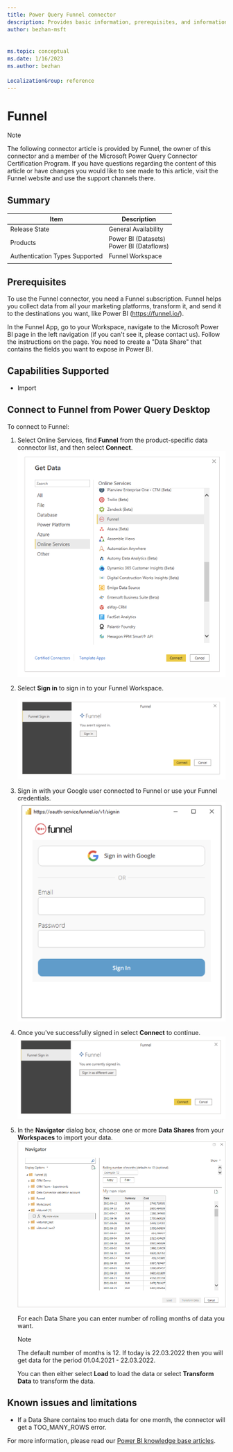 ```yaml
---
title: Power Query Funnel connector
description: Provides basic information, prerequisites, and information on how to connect to your data, along with a list of known issues and limitations.
author: bezhan-msft


ms.topic: conceptual
ms.date: 1/16/2023
ms.author: bezhan

LocalizationGroup: reference
---
```


# Funnel

>[!Note]
>The following connector article is provided by Funnel, the owner of this connector and a member of the Microsoft Power Query Connector Certification Program. If you have questions regarding the content of this article or have changes you would like to see made to this article, visit the Funnel website and use the support channels there.

## Summary

| Item | Description |
| ---- | ----------- |
| Release State | General Availability |
| Products | Power BI (Datasets)<br/>Power BI (Dataflows) |
| Authentication Types Supported | Funnel Workspace |
| | |

## Prerequisites

To use the Funnel connector, you need a Funnel subscription. Funnel helps you collect data from all your marketing platforms, transform it, and send it to the destinations you want, like Power BI (<https://funnel.io/>).

In the Funnel App, go to your Workspace, navigate to the Microsoft Power BI page in the left navigation (if you can't see it, please contact us). Follow the instructions on the page. You need to create a "Data Share" that contains the fields you want to expose in Power BI.

## Capabilities Supported

* Import

## Connect to Funnel from Power Query Desktop

To connect to Funnel:

1. Select Online Services, find **Funnel** from the product-specific data connector list, and then select **Connect**.
   ![Select Funnel Connector.](./media/funnel/funnel_connector.png#lightbox)

1. Select **Sign in** to sign in to your Funnel Workspace.

   ![Sign in to your Funnel Workspace.](media/funnel/funnel_sign_in_1.png)

1. Sign in with your Google user connected to Funnel or use your Funnel credentials.
   ![Sign in to your Funnel Workspace step 2.](media/funnel/funnel_sign_in_2.png)

1. Once you've successfully signed in select **Connect** to continue.
   ![Successfully signed in to your Funnel Workspace.](media/funnel/funnel_sign_in_3.png)

1. In the **Navigator** dialog box, choose one or more **Data Shares** from your **Workspaces** to import your data.
   ![Choose "Data Shares" from Workspaces.](media/funnel/funnel_navigation_table.png)

   For each Data Share you can enter number of rolling months of data you want.
   > [!NOTE]
   > The default number of months is 12. If today is 22.03.2022 then you will get data for the period 01.04.2021 - 22.03.2022.

   You can then either select **Load** to load the data or select **Transform Data** to transform the data.

## Known issues and limitations

* If a Data Share contains too much data for one month, the connector will get a TOO_MANY_ROWS error.

For more information, please read our [Power BI knowledge base articles](https://help.funnel.io/en/?q=powerbi).
